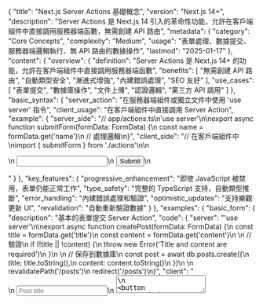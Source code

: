 {
  "title": "Next.js Server Actions 基礎概念",
  "version": "Next.js 14+",
  "description": "Server Actions 是 Next.js 14 引入的革命性功能，允許在客戶端組件中直接調用服務器端函數，無需創建 API 路由",
  "metadata": {
    "category": "Core Concepts",
    "complexity": "Medium",
    "usage": "表單處理、數據提交、服務器端邏輯執行、無 API 路由的數據操作",
    "lastmod": "2025-01-17"
  },
  "content": {
    "overview": {
      "definition": "Server Actions 是 Next.js 14+ 的功能，允許在客戶端組件中直接調用服務器端函數",
      "benefits": [
        "無需創建 API 路由",
        "自動類型安全",
        "漸進式增強",
        "內建錯誤處理",
        "SEO 友好"
      ],
      "use_cases": [
        "表單提交",
        "數據庫操作",
        "文件上傳",
        "認證邏輯",
        "第三方 API 調用"
      ]
    },
    "basic_syntax": {
      "server_action": "在服務器端組件或獨立文件中使用 'use server' 指令",
      "client_usage": "在客戶端組件中直接調用 Server Action",
      "example": {
        "server_side": "// app/actions.ts\n'use server'\n\nexport async function submitForm(formData: FormData) {\n  const name = formData.get('name')\n  // 處理邏輯\n}",
        "client_side": "// 在客戶端組件中\nimport { submitForm } from './actions'\n\n<form action={submitForm}>\n  <input name='name' />\n  <button type='submit'>Submit</button>\n</form>"
      }
    },
    "key_features": {
      "progressive_enhancement": "即使 JavaScript 被禁用，表單仍能正常工作",
      "type_safety": "完整的 TypeScript 支持，自動類型推斷",
      "error_handling": "內建錯誤處理和驗證",
      "optimistic_updates": "支持樂觀更新 UI",
      "revalidation": "自動重新驗證數據"
    }
  },
  "examples": {
    "basic_form": {
      "description": "基本的表單提交 Server Action",
      "code": {
        "server": "'use server'\n\nexport async function createPost(formData: FormData) {\n  const title = formData.get('title')\n  const content = formData.get('content')\n  \n  // 驗證\n  if (!title || !content) {\n    throw new Error('Title and content are required')\n  }\n  \n  // 保存到數據庫\n  const post = await db.posts.create({\n    title: title.toString(),\n    content: content.toString()\n  })\n  \n  revalidatePath('/posts')\n  redirect('/posts')\n}",
        "client": "<form action={createPost}>\n  <input name='title' placeholder='Post title' required />\n  <textarea name='content' placeholder='Post content' required />\n  <button type='submit'>Create Post</button>\n</form>"
      }
    }
  },
  "best_practices": [
    "使用 'use server' 指令標記 Server Actions",
    "在獨立的 actions.ts 文件中組織 Server Actions",
    "實現適當的錯誤處理和驗證",
    "使用 revalidatePath 和 revalidateTag 進行緩存管理",
    "考慮安全性，驗證所有輸入數據"
  ]
}
